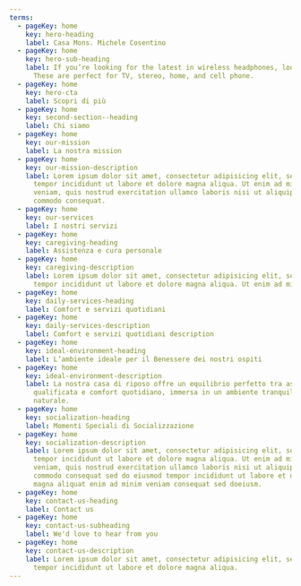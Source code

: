 ```yaml
---
terms:
  - pageKey: home
    key: hero-heading
    label: Casa Mons. Michele Cosentino
  - pageKey: home
    key: hero-sub-heading
    label: If you’re looking for the latest in wireless headphones, look no further.
      These are perfect for TV, stereo, home, and cell phone.
  - pageKey: home
    key: hero-cta
    label: Scopri di più
  - pageKey: home
    key: second-section--heading
    label: Chi siamo
  - pageKey: home
    key: our-mission
    label: La nostra mission
  - pageKey: home
    key: our-mission-description
    label: Lorem ipsum dolor sit amet, consectetur adipisicing elit, sed do eiusmod
      tempor incididunt ut labore et dolore magna aliqua. Ut enim ad minim
      veniam, quis nostrud exercitation ullamco laboris nisi ut aliquip ex ea
      commodo consequat.
  - pageKey: home
    key: our-services
    label: I nostri servizi
  - pageKey: home
    key: caregiving-heading
    label: Assistenza e cura personale
  - pageKey: home
    key: caregiving-description
    label: Lorem ipsum dolor sit amet, consectetur adipisicing elit, sed do eiusmod
      tempor incididunt ut labore et dolore magna aliqua. Ut enim ad minim.
  - pageKey: home
    key: daily-services-heading
    label: Comfort e servizi quotidiani
  - pageKey: home
    key: daily-services-description
    label: Comfort e servizi quotidiani description
  - pageKey: home
    key: ideal-environment-heading
    label: L’ambiente ideale per il Benessere dei nostri ospiti
  - pageKey: home
    key: ideal-environment-description
    label: La nostra casa di riposo offre un equilibrio perfetto tra assistenza
      qualificata e comfort quotidiano, immersa in un ambiente tranquillo e
      naturale.
  - pageKey: home
    key: socialization-heading
    label: Momenti Speciali di Socializzazione
  - pageKey: home
    key: socialization-description
    label: Lorem ipsum dolor sit amet, consectetur adipisicing elit, sed do eiusmod
      tempor incididunt ut labore et dolore magna aliqua. Ut enim ad minim
      veniam, quis nostrud exercitation ullamco laboris nisi ut aliquip ex ea
      commodo consequat sed do eiusmod tempor incididunt ut labore et dolore
      magna aliquat enim ad minim veniam consequat sed doeiusm.
  - pageKey: home
    key: contact-us-heading
    label: Contact us
  - pageKey: home
    key: contact-us-subheading
    label: We'd love to hear from you
  - pageKey: home
    key: contact-us-description
    label: Lorem ipsum dolor sit amet, consectetur adipisicing elit, sed do eiusmod
      tempor incididunt ut labore et dolore magna aliqua.
---
```

